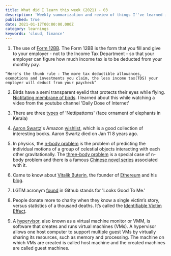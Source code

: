 ```yaml
---
title: What did I learn this week (2021) - 03
description: 'Weekly summarization and review of things I''ve learned in the third week of January 2021'
published: true
date: 2021-01-17T00:00:00.000Z
category: learnings
keywords: 'cloud, finance'   
---
```


1. The use of [Form 12BB](https://cleartax.in/s/guide-to-form-12bb#form). The Form 12BB is the form that you fill and give to your employer - not to the Income Tax Department - so that your employer can figure how much income tax is to be deducted from your monthly pay.

`“Here's the thumb rule : The more tax deductible allowances, exemptions and investments you claim, the less income tax(TDS) your employer will deduct from your paycheck” `

2. Birds have a semi transparent eyelid that protects their eyes while flying. [Nictitating membrane of birds](https://www.howitworksdaily.com/mythbuster-do-birds-have-eyelids/). I learned about this while watching a video from the youtube channel 'Daily Dose of Internet'

3. There are three [types](https://www.sahapedia.org/aanachamayam-the-fineries-used-elephant-pageants-kerala) of 'Nettipattoms' (face ornament of elephants in Kerala)

4. [Aaron Swartz](https://en.wikipedia.org/wiki/Aaron_Swartz)'s Amazon [wishlist](https://www.amazon.com/hz/wishlist/ls/2A6HM9B19FOPW/), which is a good collection of interesting books. Aaron Swartz died on Jan 11 8 years ago.

5. In physics, the [n-body problem](https://en.wikipedia.org/wiki/N-body_problem) is the problem of predicting the individual motions of a group of celestial objects interacting with each other gravitationally. The [three-body problem](https://en.wikipedia.org/wiki/Three-body_problem) is a special case of n-body problem and there is a famous 
[Chinese novel series](https://en.wikipedia.org/wiki/Remembrance_of_Earth%27s_Past) associated with it.

6. Came to know about [Vitalik Buterin](https://en.wikipedia.org/wiki/Vitalik_Buterin), the founder of [Ethereum](https://en.wikipedia.org/wiki/Ethereum) and his [blog](https://vitalik.ca/general/2020/11/08/concave.html).

7. LGTM acronym [found](https://github.com/angular/components/pull/21542) in Github stands for 'Looks Good To Me.'

8. People donate more to charity when they know a single victim’s story, versus statistics of a thousand deaths. It’s called the [Identifiable Victim Effect](https://en.wikipedia.org/wiki/Identifiable_victim_effect).

9. A [hypervisor](https://www.vmware.com/topics/glossary/content/hypervisor), also known as a virtual machine monitor or VMM, is software that creates and runs virtual machines (VMs). A hypervisor allows one host computer to support multiple guest VMs by virtually sharing its resources, such as memory and processing. The machine on which VMs are created is called host machine and the created machines are called guest machines.

